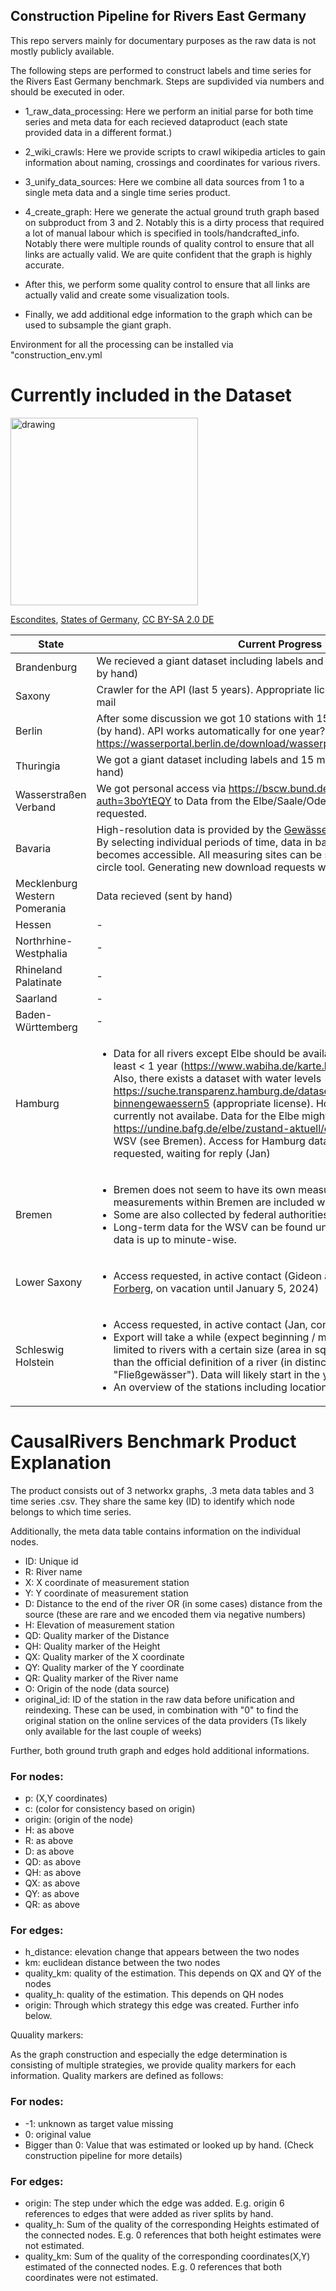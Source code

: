 ## Construction Pipeline for Rivers East Germany



This repo servers mainly for documentary purposes as the raw data is not mostly publicly available.

The following steps are performed to construct labels and time series for the Rivers East Germany benchmark. Steps are supdivided via numbers and should be executed in oder. 

- 1_raw_data_processing: Here we perform an initial parse for both time series and meta data for each recieved dataproduct (each state provided data in a different format.)

- 2_wiki_crawls: Here we provide scripts to crawl wikipedia articles to gain information about naming, crossings and coordinates for various rivers.

- 3_unify_data_sources: Here we combine all data sources from 1 to a single meta data and a single time series product.

- 4_create_graph: Here we generate the actual ground truth graph based on subproduct from 3 and 2. Notably this is a dirty process that required a lot of manual labour which is specified in tools/handcrafted_info. Notably there were multiple rounds of quality control to ensure that all links are actually valid. We are quite confident that the graph is highly accurate.

- After this, we perform some quality control to ensure that all links are actually valid and create some visualization tools. 

- Finally, we add additional edge information to the graph which can be used to subsample the giant graph.

Environment for all the processing can be installed via "construction_env.yml




# Currently included in the Dataset

<img src="https://upload.wikimedia.org/wikipedia/commons/d/d3/States_of_Germany.svg" alt="drawing" width="300"/>

<a href="https://commons.wikimedia.org/wiki/User:Escondites">Escondites</a>, <a href="https://commons.wikimedia.org/wiki/File:States_of_Germany.svg">States of Germany</a>, <a href="https://creativecommons.org/licenses/by-sa/2.0/de/legalcode" rel="license">CC BY-SA 2.0 DE</a> 


| State    | Current Progress |
| -------- | ------- |
| Brandenburg | We recieved a giant dataset including labels and 15 minute resolution (sent by hand) || Saxony-Anhalt | Downloaded by hand from: [portal](https://gld.lhw-sachsen-anhalt.de/#(Gideon).|
| Saxony |Crawler for the API (last 5 years). Appropriate licensing was confirmed via e-mail|
| Berlin | After some discussion we got 10 stations with 15 minute resolution + meta (by hand). API works automatically for one year? https://wasserportal.berlin.de/download/wasserportal_berlin_getting_data.pdf |
| Thuringia |  We got a giant dataset including labels and 15 minute resolution (sent by hand) |
| Wasserstraßen Verband | We got personal access via https://bscw.bund.de/pub/bscw.cgi/277364341?auth=3boYtEQY to Data from the Elbe/Saale/Oder. More can be in principle requested.|
| Bavaria | High-resolution data is provided by the [Gewässerkundlicher Dienst Bayern](https://www.gkd.bayern.de/de/downloadcenter/wizard). By selecting individual periods of time, data in batches of at most 5 years becomes accessible. All measuring sites can be selected at once with the circle tool. Generating new download requests with cURL is trivial.|
| Mecklenburg Western Pomerania |  Data recieved (sent by hand)|
| Hessen | - |
| Northrhine-Westphalia | - |
| Rhineland Palatinate | - |
| Saarland | - |
| Baden-Württemberg | - |
| Hamburg |<ul><li>Data for all rivers except Elbe should be available from the WaBiHa for at least < 1 year (https://www.wabiha.de/karte.html, not machine-readable). Also, there exists a dataset with water levels https://suche.transparenz.hamburg.de/dataset/pegel-an-binnengewaessern5 (appropriate license). However, the download link is currently not availabe. Data for the Elbe might be available here: https://undine.bafg.de/elbe/zustand-aktuell/elbe_akt_WQ.html or from WSV (see Bremen). Access for Hamburg data (likely except Elbe) requested, waiting for reply (Jan) |
| Bremen | <ul><li>Bremen does not seem to have its own measuring system but not all measurements within Bremen are included within the Lower Saxony data. </li><li>Some are also collected by federal authorities like the [WSV](https://www.wsa-weser-jade-nordsee.wsv.de/Webs/WSA/Weser-Jade-Nordsee/DE/Wasserstrassen/BauUnterhaltung/Gewaesserkunde/gewaesserkunde_node.html). </li><li>Long-term data for the WSV can be found under [here](https://www.kuestendaten.de/DE/Services/Messreihen_Dateien_Download/Download_Zeitreihen_node.html). Here, more recent data is up to minute-wise.</li></ul> |
| Lower Saxony | <ul><li>Access requested, in active contact (Gideon and Jan, contact is [Corinna Forberg](mailto:Corinna.Forberg@nlwkn.niedersachsen.de), on vacation until January 5, 2024)</li></ul> |
| Schleswig Holstein | <ul><li>Access requested, in active contact (Jan, contact is [Doris Wolf](mailto:Doris.Wolf@lkn.landsh.de))</li><li>Export will take a while (expect beginning / mid february) and will likely be limited to rivers with a certain size (area in sqm?). This size should be less than the official definition of a river (in distinction from a simple "Fließgewässer"). Data will likely start in the year 2000.</li><li>An overview of the stations including location can be found [here](https://hsi-sh.de/nuis/wafis/pegel/od/pegel.csv)</li></ul> |







# CausalRivers Benchmark Product Explanation


The product consists out of 3 networkx graphs, .3 meta data tables and 3 time series .csv. They share the same key (ID) to identify which node belongs to which time series. 

Additionally, the meta data table contains information on the individual nodes. 

- ID: Unique id
- R: River name
- X: X coordinate of measurement station
- Y: Y coordinate of measurement station
- D: Distance to the end of the river OR (in some cases) distance from the source (these are rare and we encoded them via negative numbers)
- H: Elevation of measurement station
- QD: Quality marker of the Distance
- QH: Quality marker of the Height
- QX: Quality marker of the X coordinate
- QY: Quality marker of the Y coordinate
- QR: Quality marker of the River name
- O: Origin of the node (data source)
- original_id: ID of the station in the raw data before unification and reindexing. These can be used, in combination with "0" to find the original station on the online services of the data providers (Ts likely only available for the last couple of weeks)


Further, both ground truth graph and edges hold additional informations.


### For nodes:
- p: (X,Y coordinates)
- c: (color for consistency based on origin)
- origin: (origin of the node)
- H: as above
- R: as above
- D: as above
- QD: as above
- QH: as above
- QX: as above
- QY: as above
- QR: as above

### For edges: 
- h_distance: elevation change that appears between the two nodes
- km: euclidean distance between the two nodes
- quality_km: quality of the estimation. This depends on QX and QY of the nodes
- quality_h:  quality of the estimation. This depends on QH nodes
- origin: Through which strategy this edge was created. Further info below.



Quuality markers: 

As the graph construction and especially the edge determination is consisting of multiple strategies, we provide quality markers for each information. Quality markers are defined as follows: 

### For nodes: 
- -1: unknown as target value missing
- 0: original value
- Bigger than 0: Value that was estimated or looked up by hand. (Check construction pipeline for more details)


### For edges: 
- origin: The step under which the edge was added. E.g. origin 6 references to edges that were added as river splits by hand.
- quality_h: Sum of the quality of the corresponding Heights estimated of the connected nodes. E.g. 0 references that both height estimates were not estimated.
- quality_km: Sum of the quality of the corresponding coordinates(X,Y) estimated of the connected nodes. E.g. 0 references that both  coordinates were not estimated.